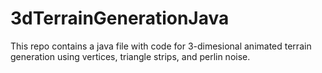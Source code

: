 # 3dTerrainGenerationJava

This repo contains a java file with code for 3-dimesional animated terrain generation using vertices, triangle strips, and perlin noise. 
